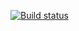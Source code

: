 [![Build status](https://ci.appveyor.com/api/projects/status/6e1xhoy6jphtss5i?svg=true)](https://ci.appveyor.com/project/julija9531/07-js-ugl-08-02-map)